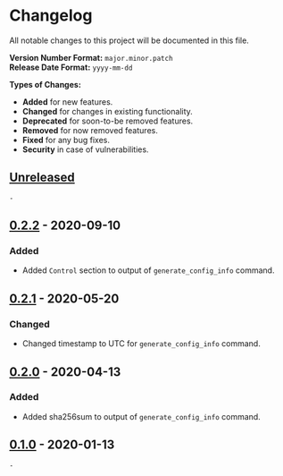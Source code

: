 # Changelog

All notable changes to this project will be documented in this file.

**Version Number Format:** `major.minor.patch`  
**Release Date Format:** `yyyy-mm-dd`  

**Types of Changes:**
- **Added** for new features.
- **Changed** for changes in existing functionality.
- **Deprecated** for soon-to-be removed features.
- **Removed** for now removed features.
- **Fixed** for any bug fixes.
- **Security** in case of vulnerabilities.
##


## [Unreleased]

`-`


## [0.2.2] - 2020-09-10

### Added
- Added `Control` section to output of `generate_config_info` command.


## [0.2.1] - 2020-05-20

### Changed
- Changed timestamp to UTC for `generate_config_info` command.


## [0.2.0] - 2020-04-13

### Added
- Added sha256sum to output of `generate_config_info` command.


## [0.1.0] - 2020-01-13

`-`
##


[unreleased]: https://github.com/Taskomater/tasker_config_utils/compare/v0.2.2...HEAD
[0.2.2]: https://github.com/Taskomater/tasker_config_utils/compare/v0.2.1...v0.2.2
[0.2.1]: https://github.com/Taskomater/tasker_config_utils/compare/v0.2.0...v0.2.1
[0.2.0]: https://github.com/Taskomater/tasker_config_utils/compare/v0.1.0...v0.2.0
[0.1.0]: https://github.com/Taskomater/tasker_config_utils/releases/tag/v0.1.0
